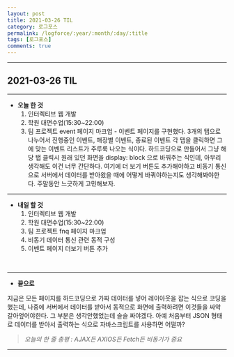 ```yaml
---
layout: post
title: 2021-03-26 TIL
category: 로그포스
permalink: /logforce/:year/:month/:day/:title
tags: [로그포스]
comments: true
---
```


---

## 2021-03-26 TIL

---

- **오늘 한 것**
  1. 인터렉티브 웹 개발
  2. 학원 대면수업(15:30~22:00)
  3. 팀 프로젝트 event 페이지 마크업 - 이벤트 페이지를 구현했다. 3개의 탭으로 나누어서 진행중인 이벤트, 매장별 이벤트, 종료된 이벤트 각 탭을 클릭하면 그에 맞는 이벤트 리스트가 주루룩 나오는 식이다. 하드코딩으로 만들어서 그냥 해당 탭 클릭시 원래 있던 화면을 display: block 으로 바꿔주는 식인데, 아무리 생각해도 이건 너무 간단하다. 여기에 더 보기 버튼도 추가해야하고 비동기 통신으로 서버에서 데이터를 받아왔을 때에 어떻게 바꿔야하는지도 생각해봐야한다. 주말동안 느긋하게 고민해보자.

---

- **내일 할 것**
  1. 인터렉티브 웹 개발
  3. 학원 대면수업(15:30~22:00)
  3. 팀 프로젝트 fnq 페이지 마크업
  4. 비동기 데이터 통신 관련 동적 구성
  5. 이벤트 페이지 더보기 버튼 추가

<br>

---

- **끝으로**

지금은 모든 페이지를 하드코딩으로 가짜 데이터를 넣어 레이아웃을 잡는 식으로 코딩을 했는데, 나중에 서버에서 데이터를 받아서 동적으로 화면에 출력하려면 이것들을 싸악 갈아엎어야한다. 그 부분은 생각안했었는데 슬슬 짜야겠다. 아예 처음부터 JSON 형태로 데이터를 받아서 출력하는 식으로 자바스크립트를 사용하면 어떨까?

> _오늘의 한 줄 총평 : AJAX든 AXIOS든 Fetch든 비동기가 중요_

---
